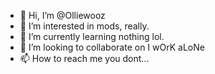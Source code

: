 - 👋 Hi, I’m @Olliewooz
- 👀 I’m interested in mods, really.
- 🌱 I’m currently learning nothing lol.
- 💞️ I’m looking to collaborate on I wOrK aLoNe
- 📫 How to reach me you dont...

<!---
Olliewooz/Olliewooz is a ✨ special ✨ repository because its `README.md` (this file) appears on your GitHub profile.
You can click the Preview link to take a look at your changes.
--->
